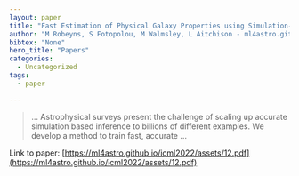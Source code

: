 ```yaml
---
layout: paper
title: "Fast Estimation of Physical Galaxy Properties using Simulation-Based Inference"
author: "M Robeyns, S Fotopolou, M Walmsley, L Aitchison - ml4astro.github.io"
bibtex: "None"
hero_title: "Papers"
categories:
  - Uncategorized
tags:
  - paper

---
```

>… Astrophysical surveys present the challenge of scaling up accurate simulation based inference to billions of different examples. We develop a method to train fast, accurate …

Link to paper: [https://ml4astro.github.io/icml2022/assets/12.pdf](https://ml4astro.github.io/icml2022/assets/12.pdf)
